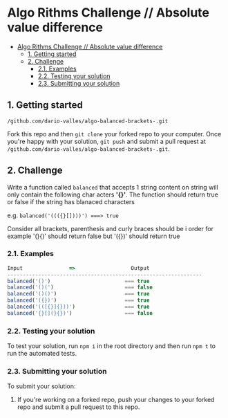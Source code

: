 # Algo Rithms Challenge // Absolute value difference

- [Algo Rithms Challenge // Absolute value difference](#algo-rithms-challenge--absolute-value-difference)
  - [1. Getting started](#1-getting-started)
  - [2. Challenge](#2-challenge)
    - [2.1. Examples](#21-examples)
    - [2.2. Testing your solution](#22-testing-your-solution)
    - [2.3. Submitting your solution](#23-submitting-your-solution)

## 1. Getting started
  `/github.com/dario-valles/algo-balanced-brackets-.git`

Fork this repo and then `git clone` your forked repo to your computer.
Once you're happy with your solution, `git push` and submit a pull request at
`/github.com/dario-valles/algo-balanced-brackets-.git`.

## 2. Challenge
Write a function called `balanced` that accepts 1 string content on string will only contain the following char acters **'{}[]()'**.  The function should return true or false if the string has blanaced characters

e.g. `balanced('((({}[])))') ===> true`

Consider all brackets, parenthesis and curly braces should be i order for example '(}{)' should return false but '({})' should return true


### 2.1. Examples

```js
Input               =>                  Output
---------------------------------------------------------------
balanced('()')                        === true
balanced('()(')                       === false
balanced('()()')                      === true 
balanced('({})')                      === true
balanced('(([{}]{}))')                === true
balanced('{}[](}{})')                 === false
```

### 2.2. Testing your solution
To test your solution, run `npm i` in the root directory
and then run `npm t` to run the automated tests.

### 2.3. Submitting your solution

To submit your solution:

1. If you're working on a forked repo, push your changes to your forked repo and submit a pull request to this repo.
